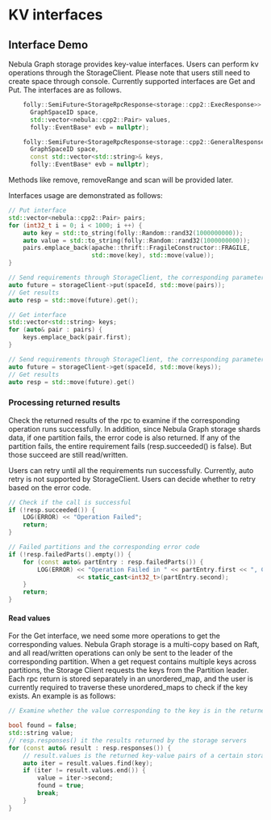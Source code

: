 # KV interfaces

## Interface Demo

Nebula Graph storage provides key-value interfaces. Users can perform kv operations through the StorageClient. Please note that users still need to create space through console. Currently supported interfaces are Get and Put. The interfaces are as follows.

```cpp
    folly::SemiFuture<StorageRpcResponse<storage::cpp2::ExecResponse>> put(
      GraphSpaceID space,
      std::vector<nebula::cpp2::Pair> values,
      folly::EventBase* evb = nullptr);

    folly::SemiFuture<StorageRpcResponse<storage::cpp2::GeneralResponse>> get(
      GraphSpaceID space,
      const std::vector<std::string>& keys,
      folly::EventBase* evb = nullptr);
```

Methods like remove, removeRange and scan will be provided later.

Interfaces usage are demonstrated as follows:

```cpp
// Put interface
std::vector<nebula::cpp2::Pair> pairs;
for (int32_t i = 0; i < 1000; i ++) {
    auto key = std::to_string(folly::Random::rand32(1000000000));
    auto value = std::to_string(folly::Random::rand32(1000000000));
    pairs.emplace_back(apache::thrift::FragileConstructor::FRAGILE,
                       std::move(key), std::move(value));
}

// Send requirements through StorageClient, the corresponding parameter is spaceId, the key-value pairs to put
auto future = storageClient->put(spaceId, std::move(pairs));
// Get results
auto resp = std::move(future).get();
```

```cpp
// Get interface
std::vector<std::string> keys;
for (auto& pair : pairs) {
    keys.emplace_back(pair.first);
}

// Send requirements through StorageClient, the corresponding parameter is spaceId, the keys to get
auto future = storageClient->get(spaceId, std::move(keys));
// Get results
auto resp = std::move(future).get()
```

### Processing returned results

Check the returned results of the rpc to examine if the corresponding operation runs successfully. In addition, since Nebula Graph storage shards data, if one partition fails, the error code is also returned. If any of the partition fails, the entire requirement fails (resp.succeeded() is false). But those succeed are still read/written.

Users can retry until all the requirements run successfully. Currently, auto retry is not supported by StorageClient. Users can decide whether to retry based on the error code.

```cpp
// Check if the call is successful
if (!resp.succeeded()) {
    LOG(ERROR) << "Operation Failed";
    return;
}

// Failed partitions and the corresponding error code
if (!resp.failedParts().empty()) {
    for (const auto& partEntry : resp.failedParts()) {
        LOG(ERROR) << "Operation Failed in " << partEntry.first << ", Code: "
                   << static_cast<int32_t>(partEntry.second);
    }
    return;
}
```

#### Read values

For the Get interface, we need some more operations to get the corresponding values. Nebula Graph storage is a multi-copy based on Raft, and all read/written operations can only be sent to the leader of the corresponding partition. When a get request contains multiple keys across partitions, the Storage Client requests the keys from the Partition leader. Each rpc return is stored separately in an unordered_map, and the user is currently required to traverse these unordered_maps to check if the key exists. An example is as follows:

```cpp
// Examine whether the value corresponding to the key is in the returned result. If it exists, it is saved in the value.

bool found = false;
std::string value;
// resp.responses() it the results returned by the storage servers
for (const auto& result : resp.responses()) {
    // result.values is the returned key-value pairs of a certain storage server
    auto iter = result.values.find(key);
    if (iter != result.values.end()) {
        value = iter->second;
        found = true;
        break;
    }
}
```
